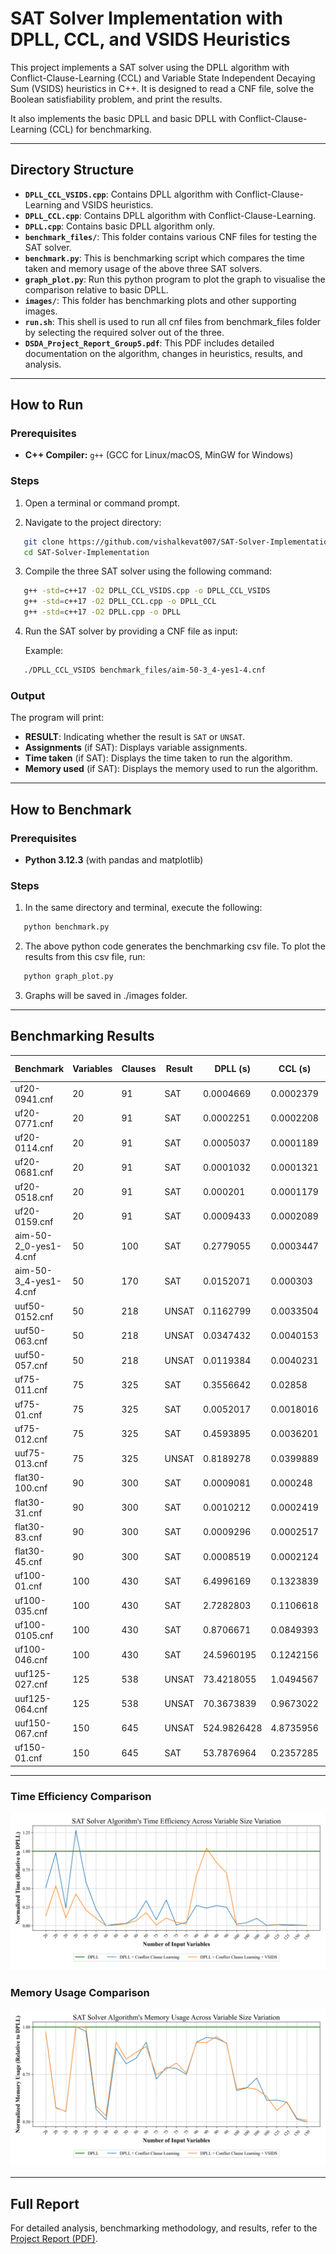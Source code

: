 # SAT Solver Implementation with DPLL, CCL, and VSIDS Heuristics

This project implements a SAT solver using the DPLL algorithm with Conflict-Clause-Learning (CCL) and Variable State Independent Decaying Sum (VSIDS) heuristics in C++. It is designed to read a CNF file, solve the Boolean satisfiability problem, and print the results.

It also implements the basic DPLL and basic DPLL with Conflict-Clause-Learning (CCL) for benchmarking.

---

## Directory Structure

- **`DPLL_CCL_VSIDS.cpp`**: Contains DPLL algorithm with Conflict-Clause-Learning and VSIDS heuristics.
- **`DPLL_CCL.cpp`**: Contains DPLL algorithm with Conflict-Clause-Learning.
- **`DPLL.cpp`**: Contains basic DPLL algorithm only.
- **`benchmark_files/`**: This folder contains various CNF files for testing the SAT solver.
- **`benchmark.py`**: This is benchmarking script which compares the time taken and memory usage of the above three SAT solvers.
- **`graph_plot.py`**: Run this python program to plot the graph to visualise the comparison relative to basic DPLL.
- **`images/`**: This folder has benchmarking plots and other supporting images.
- **`run.sh`**: This shell is used to run all cnf files from benchmark_files folder by selecting the required solver out of the three.
- **`DSDA_Project_Report_Group5.pdf`**: This PDF includes detailed documentation on the algorithm, changes in heuristics, results, and analysis.

---

## How to Run

### Prerequisites

- **C++ Compiler:** `g++` (GCC for Linux/macOS, MinGW for Windows)

### Steps

1. Open a terminal or command prompt.

2. Navigate to the project directory:

```bash
   git clone https://github.com/vishalkevat007/SAT-Solver-Implementation.git
   cd SAT-Solver-Implementation
```

3. Compile the three SAT solver using the following command:

```bash
   g++ -std=c++17 -O2 DPLL_CCL_VSIDS.cpp -o DPLL_CCL_VSIDS
   g++ -std=c++17 -O2 DPLL_CCL.cpp -o DPLL_CCL
   g++ -std=c++17 -O2 DPLL.cpp -o DPLL
```

4. Run the SAT solver by providing a CNF file as input:

   Example:
```bash
   ./DPLL_CCL_VSIDS benchmark_files/aim-50-3_4-yes1-4.cnf
```

### Output

The program will print:

- **RESULT**: Indicating whether the result is `SAT` or `UNSAT`.
- **Assignments** (if SAT): Displays variable assignments.
- **Time taken** (if SAT): Displays the time taken to run the algorithm.
- **Memory used** (if SAT): Displays the memory used to run the algorithm.

---

## How to Benchmark

### Prerequisites

- **Python 3.12.3** (with pandas and matplotlib)

### Steps

1. In the same directory and terminal, execute the following:

```bash
   python benchmark.py
```

2. The above python code generates the benchmarking csv file. To plot the results from this csv file, run:

```bash
   python graph_plot.py
```

3. Graphs will be saved in ./images folder.

---

## Benchmarking Results

|Benchmark            |Variables|Clauses|Result|DPLL (s)   |CCL (s)  |VSIDS (s)|DPLL (KB)|CCL (KB)|VSIDS (KB)|
|---------------------|---------|-------|------|-----------|---------|---------|---------|--------|----------|
|uf20-0941.cnf        |20       |91     |SAT   |0.0004669  |0.0002379|6.11e-05 |2084     |2024    |2024      |
|uf20-0771.cnf        |20       |91     |SAT   |0.0002251  |0.0002208|0.0001205|3620     |2080    |2072      |
|uf20-0114.cnf        |20       |91     |SAT   |0.0005037  |0.0001189|5.43e-05 |3644     |2020    |2024      |
|uf20-0681.cnf        |20       |91     |SAT   |0.0001032  |0.0001321|4.4e-05  |2024     |2028    |2024      |
|uf20-0518.cnf        |20       |91     |SAT   |0.000201   |0.0001179|4.22e-05 |2076     |2028    |2072      |
|uf20-0159.cnf        |20       |91     |SAT   |0.0009433  |0.0002089|9.55e-05 |3568     |2020    |2080      |
|aim-50-2_0-yes1-4.cnf|50       |100    |SAT   |0.2779055  |0.0003447|0.000404 |3900     |1996    |2072      |
|aim-50-3_4-yes1-4.cnf|50       |170    |SAT   |0.0152071  |0.000303 |0.0001308|3944     |3496    |3628      |
|uuf50-0152.cnf       |50       |218    |UNSAT |0.1162799  |0.0033504|0.0030548|4228     |3408    |3512      |
|uuf50-063.cnf        |50       |218    |UNSAT |0.0347432  |0.0040153|0.0023096|4188     |3500    |3628      |
|uuf50-057.cnf        |50       |218    |UNSAT |0.0119384  |0.0040231|0.002085 |3808     |3504    |3416      |
|uf75-011.cnf         |75       |325    |SAT   |0.3556642  |0.02858  |0.0031022|4840     |3512    |3616      |
|uf75-01.cnf          |75       |325    |SAT   |0.0052017  |0.0018016|0.0005337|4496     |3536    |3496      |
|uf75-012.cnf         |75       |325    |SAT   |0.4593895  |0.0036201|0.0217276|4812     |3760    |3896      |
|uuf75-013.cnf        |75       |325    |UNSAT |0.8189278  |0.0399889|0.0180194|4796     |3596    |3628      |
|flat30-100.cnf       |90       |300    |SAT   |0.0009081  |0.000248 |0.000612 |3816     |3512    |3504      |
|flat30-31.cnf        |90       |300    |SAT   |0.0010212  |0.0002419|0.0010632|3820     |3608    |3508      |
|flat30-83.cnf        |90       |300    |SAT   |0.0009296  |0.0002517|0.0007894|3824     |3592    |3628      |
|flat30-45.cnf        |90       |300    |SAT   |0.0008519  |0.0002124|0.000604 |3820     |3496    |3488      |
|uf100-01.cnf         |100      |430    |SAT   |6.4996169  |0.1323839|0.0051964|5700     |3788    |3832      |
|uf100-035.cnf        |100      |430    |SAT   |2.7282803  |0.1106618|0.0014171|5664     |3844    |3852      |
|uf100-0105.cnf       |100      |430    |SAT   |0.8706671  |0.0849393|0.0011785|5240     |3828    |3516      |
|uf100-046.cnf        |100      |430    |SAT   |24.5960195 |0.1242156|0.0039196|6236     |3824    |3948      |
|uuf125-027.cnf       |125      |538    |UNSAT |73.4218055 |1.0494567|0.9109051|6736     |4140    |3768      |
|uuf125-064.cnf       |125      |538    |UNSAT |70.3673839 |0.9673022|0.1664602|6248     |3768    |3776      |
|uuf150-067.cnf       |150      |645    |UNSAT |524.9826428|4.8735956|2.7398417|7936     |4076    |4112      |
|uf150-01.cnf         |150      |645    |SAT   |53.7876964 |0.2357285|0.0397964|8024     |4004    |4072      |
--------------------------------------------------------------------------------------------------------------

### Time Efficiency Comparison
![Time Efficiency](images/performance_time_analysis.png)

### Memory Usage Comparison
![Memory Usage](images/performance_memory_analysis.png)

---

## Full Report

For detailed analysis, benchmarking methodology, and results, refer to the [Project Report (PDF)](DSDA_Project_Report_Group5.pdf).